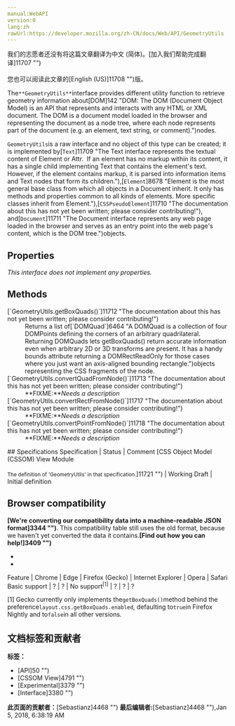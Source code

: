 ```yaml
---
manual:WebAPI
version:0
lang:zh
rawUrl:https://developer.mozilla.org/zh-CN/docs/Web/API/GeometryUtils
---
```




<bdi>我们的志愿者还没有将这篇文章翻译为<bdi>中文 (简体)</bdi>。[加入我们帮助完成翻译]11707 "")<br></br>您也可以阅读此文章的[English (US)]11708 "")版。</bdi>






The`**GeometryUtils**`interface provides different utility function to retrieve geometry information about[DOM]142 "DOM: The DOM (Document Object Model) is an API that represents and interacts with any HTML or XML document. The DOM is a document model loaded in the browser and representing the document as a node tree, where each node represents part of the document (e.g. an element, text string, or comment).")nodes.



`GeometryUtils`is a raw interface and no object of this type can be created; it is implemented by[`Text`]11709 "The Text interface represents the textual content of Element or Attr.  If an element has no markup within its content, it has a single child implementing Text that contains the element's text.  However, if the element contains markup, it is parsed into information items and Text nodes that form its children."),[`Element`]8678 "Element is the most general base class from which all objects in a Document inherit. It only has methods and properties common to all kinds of elements. More specific classes inherit from Element."),[`CSSPseudoElement`]11710 "The documentation about this has not yet been written; please consider contributing!"), and[`Document`]11711 "The Document interface represents any web page loaded in the browser and serves as an entry point into the web page's content, which is the DOM tree.")objects.


## Properties<a name="Properties"></a>


<em>This interface does not implement any properties.</em>


## Methods<a name="Methods"></a>
<dl><dt>[`GeometryUtils.getBoxQuads()`]11712 "The documentation about this has not yet been written; please consider contributing!")<i></i></dt><dd>Returns a list of[`DOMQuad`]6464 "A DOMQuad is a collection of four DOMPoints defining the corners of an arbitrary quadrilateral. Returning DOMQuads lets getBoxQuads() return accurate information even when arbitrary 2D or 3D transforms are present. It has a handy bounds attribute returning a DOMRectReadOnly for those cases where you just want an axis-aligned bounding rectangle.")objects representing the CSS fragments of the node.</dd><dt>[`GeometryUtils.convertQuadFromNode()`]11713 "The documentation about this has not yet been written; please consider contributing!")<i></i></dt><dd>**FIXME:**<em>Needs a description</em></dd><dt>[`GeometryUtils.convertRectFromNode()`]11717 "The documentation about this has not yet been written; please consider contributing!")<i></i></dt><dd>**FIXME:**<em>Needs a description</em></dd><dt>[`GeometryUtils.convertPointFromNode()`]11718 "The documentation about this has not yet been written; please consider contributing!")<i></i></dt><dd>**FIXME:**<em>Needs a description</em></dd></dl>
## Specifications<a name="Specifications"></a>
Specification | Status | Comment 
[CSS Object Model (CSSOM) View Module<br></br><small>The definition of &#39;GeometryUtils&#39; in that specification.</small>]11721 "") | Working Draft | Initial definition 


## Browser compatibility<a name="Browser_compatibility"></a>


**[We&#39;re converting our compatibility data into a machine-readable JSON format]3344 "")**. This compatibility table still uses the old format, because we haven&#39;t yet converted the data it contains.**[Find out how you can help!]3409 "")**


* 
* 
Feature | Chrome | Edge | Firefox (Gecko) | Internet Explorer | Opera | Safari 
Basic support | ? | ? | No support<sup>[1]</sup> | ? | ? | ? 





[1] Gecko currently only implements the`getBoxQuads()`method behind the preference`layout.css.getBoxQuads.enabled`, defaulting to`true`in Firefox Nightly and to`false`in all other versions.




## 文档标签和贡献者
**标签：**
* [API]50 "")
* [CSSOM View]4791 "")
* [Experimental]3379 "")
* [Interface]3380 "")

**此页面的贡献者：**[Sebastianz]4468 "")
**最后编辑者:**[Sebastianz]4468 ""),<time>Jan 5, 2018, 6:38:19 AM</time>


